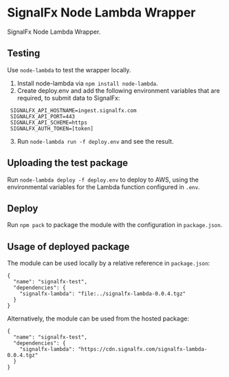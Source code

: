 # SignalFx Node Lambda Wrapper

SignalFx Node Lambda Wrapper.

## Testing
Use `node-lambda` to test the wrapper locally.
1) Install node-lambda via `npm install node-lambda`.
2) Create deploy.env and add the following environment variables that are required, to submit data to SignalFx:
```
 SIGNALFX_API_HOSTNAME=ingest.signalfx.com
 SIGNALFX_API_PORT=443
 SIGNALFX_API_SCHEME=https
 SIGNALFX_AUTH_TOKEN=[token]
```

3) Run `node-lambda run -f deploy.env` and see the result.

## Uploading the test package
Run `node-lambda deploy -f deploy.env` to deploy to AWS, using the environmental variables for the Lambda function configured in `.env`.

## Deploy
Run `npm pack` to package the module with the configuration in `package.json`.

## Usage of deployed package
The module can be used locally by a relative reference in `package.json`:
```
{
  "name": "signalfx-test",
  "dependencies": {
    "signalfx-lambda": "file:../signalfx-lambda-0.0.4.tgz"
  }
}
```

Alternatively, the module can be used from the hosted package:
```
{
  "name": "signalfx-test",
  "dependencies": {
    "signalfx-lambda": "https://cdn.signalfx.com/signalfx-lambda-0.0.4.tgz"
  }
}
```

